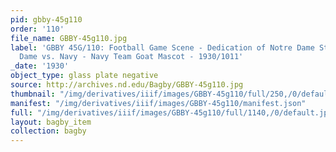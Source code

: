 ```yaml
---
pid: gbby-45g110
order: '110'
file_name: GBBY-45g110.jpg
label: 'GBBY 45G/110: Football Game Scene - Dedication of Notre Dame Stadium, Notre
  Dame vs. Navy - Navy Team Goat Mascot - 1930/1011'
_date: '1930'
object_type: glass plate negative
source: http://archives.nd.edu/Bagby/GBBY-45g110.jpg
thumbnail: "/img/derivatives/iiif/images/GBBY-45g110/full/250,/0/default.jpg"
manifest: "/img/derivatives/iiif/images/GBBY-45g110/manifest.json"
full: "/img/derivatives/iiif/images/GBBY-45g110/full/1140,/0/default.jpg"
layout: bagby_item
collection: bagby
---
```

